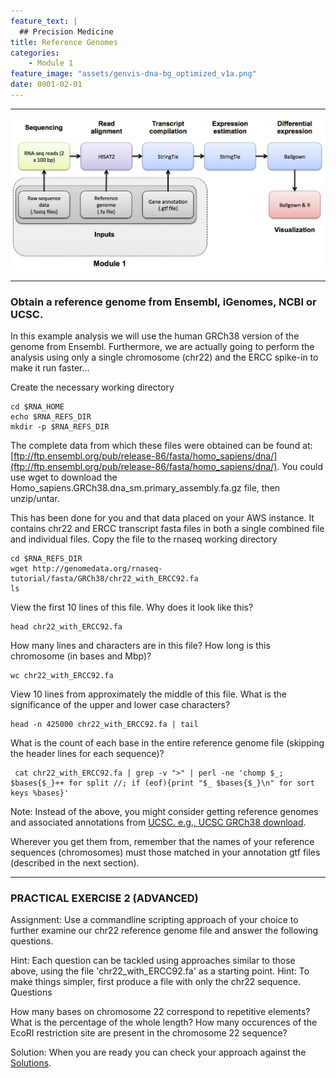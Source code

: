 ```yaml
---
feature_text: |
  ## Precision Medicine
title: Reference Genomes
categories:
    - Module 1
feature_image: "assets/genvis-dna-bg_optimized_v1a.png"
date: 0001-02-01
---
```


***

![RNA-seq_Flowchart](/assets/module_1/RNA-seq_Flowchart.png)

***

### Obtain a reference genome from Ensembl, iGenomes, NCBI or UCSC.

In this example analysis we will use the human GRCh38 version of the genome from Ensembl. Furthermore, we are actually going to perform the analysis using only a single chromosome (chr22) and the ERCC spike-in to make it run faster...

Create the necessary working directory

    cd $RNA_HOME
    echo $RNA_REFS_DIR
    mkdir -p $RNA_REFS_DIR

The complete data from which these files were obtained can be found at: [ftp://ftp.ensembl.org/pub/release-86/fasta/homo_sapiens/dna/](ftp://ftp.ensembl.org/pub/release-86/fasta/homo_sapiens/dna/). You could use wget to download the Homo_sapiens.GRCh38.dna_sm.primary_assembly.fa.gz file, then unzip/untar.

This has been done for you and that data placed on your AWS instance. It contains chr22 and ERCC transcript fasta files in both a single combined file and individual files. Copy the file to the rnaseq working directory

    cd $RNA_REFS_DIR
    wget http://genomedata.org/rnaseq-tutorial/fasta/GRCh38/chr22_with_ERCC92.fa
    ls

View the first 10 lines of this file. Why does it look like this?

    head chr22_with_ERCC92.fa

How many lines and characters are in this file? How long is this chromosome (in bases and Mbp)?

    wc chr22_with_ERCC92.fa

View 10 lines from approximately the middle of this file. What is the significance of the upper and lower case characters?

    head -n 425000 chr22_with_ERCC92.fa | tail

What is the count of each base in the entire reference genome file (skipping the header lines for each sequence)?

~~~
 cat chr22_with_ERCC92.fa | grep -v ">" | perl -ne 'chomp $_; $bases{$_}++ for split //; if (eof){print "$_ $bases{$_}\n" for sort keys %bases}'
~~~

Note: Instead of the above, you might consider getting reference genomes and associated annotations from [UCSC. e.g., UCSC GRCh38 download]((http://hgdownload.cse.ucsc.edu/goldenPath/hg38/chromosomes/)).

Wherever you get them from, remember that the names of your reference sequences (chromosomes) must those matched in your annotation gtf files (described in the next section).

***

### PRACTICAL EXERCISE 2 (ADVANCED)
Assignment: Use a commandline scripting approach of your choice to further examine our chr22 reference genome file and answer the following questions.

Hint: Each question can be tackled using approaches similar to those above, using the file 'chr22_with_ERCC92.fa' as a starting point.
Hint: To make things simpler, first produce a file with only the chr22 sequence.
Questions

How many bases on chromosome 22 correspond to repetitive elements? What is the percentage of the whole length?
How many occurences of the EcoRI restriction site are present in the chromosome 22 sequence?

Solution: When you are ready you can check your approach against the [Solutions](http://rnabio.org/appendix/0007/04/01/Practical_Excercise_Solutions/#Practical%20Excercise%202).
